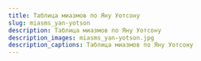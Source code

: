 ```yaml
---
title: Таблица миазмов по Яну Уотсону
slug: miasms_yan-yotson
description: Таблица миазмов по Яну Уотсону
description_images: miasms_yan-yotson.jpg
description_captions: Таблица миазмов по Яну Уотсону
---
```

